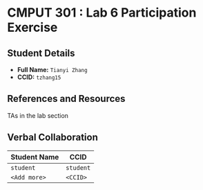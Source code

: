 # CMPUT 301 : Lab 6 Participation Exercise

## Student Details

- **Full Name:** `Tianyi Zhang`
- **CCID:** `tzhang15`

## References and Resources

TAs in the lab section

## Verbal Collaboration

| Student Name | CCID      |
| ------------ | --------- |
| `student`    | `student` |
| `<Add more>` | `<CCID>`  |
